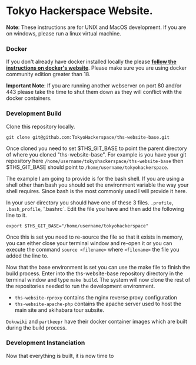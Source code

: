 # Tokyo Hackerspace Website.


**Note**:  These instructions are for UNIX and MacOS development. If you are on windows, please run a linux virtual machine.

### Docker

If you don't already have docker installed locally the please [**follow the instructions on docker's website**](https://docs.docker.com/install/).  Please make sure you are using docker community edition greater than 18.

**Important Note**:  If you are running another webserver on port 80 and/or 443 please take the time to shut them down as they will conflict with the docker containers.


### Development Build

Clone this repository locally.

`git clone git@github.com:TokyoHackerspace/ths-website-base.git`

Once cloned you need to set $THS_GIT_BASE to point the parent directory of where you cloned "ths-website-base".  For example is you have your git repository here `/home/username/tokyohackerspace/ths-website-base` then $THS_GIT_BASE should point to `/home/username/tokyohackerspace`.  

The example I am going to provide is for the bash shell.  If you are using a shell other than bash you should set the environment variable the way your shell requires.  Since bash is the most commonly used I will provide it here.

In your user directory you should have one of these 3 files. `.profile`, `.bash_profile`, '.bashrc`.  Edit the file you have and then add the following line to it.

```
export $THS_GIT_BASE="/home/username/tokyohackerspace"
```

Once this is set you need to re-source the file so that it exists in memory, you can either close your terminal window and re-open it or you can execute the command `source <filename>` where `<filename>` the file you added the line to.

Now that the base environment is set you can use the make file to finish the build process.  Enter into the ths-website-base repository directory in the terminal window and type `make build`.  The system will now clone the rest of the repositories needed to run the development environment.

* `ths-website-rproxy` contains the nginx reverse proxy configuration
* `ths-website-apache-php` contains the apache server used to host the main site and akihabara tour subsite.

`Dokuwiki` and `partkeepr` have their docker container images which are built during the build process.

### Development Instanciation

Now that everything is built, it is now time to 









